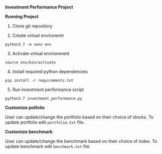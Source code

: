 **Investment Performance Project**


**Running Project**
1. Clone git repository

2. Create virtual environemt
```shell
python3.7 -m venv env
```

3. Activate virtual environment
```shell
source env/bin/activate
```

4. Install required python dependencies
```shell
pip install -r requirements.txt
```

5. Run investment performance script
```shell
python3.7 investment_performance.py
```

**Customize potfolio**

User can update/change the portfolio based on their choice of stocks.
To update portfolio edit `portfolio.txt` file.

**Customize benchmark**

User can update/change the benchmark based on their choice of index.
To update benchmark edit `benchmark.txt` file.


